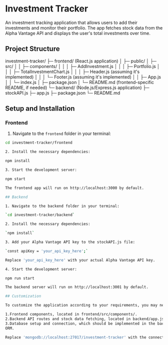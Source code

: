 # Investment Tracker

An investment tracking application that allows users to add their investments and monitor their portfolio. The app fetches 
stock data from the Alpha Vantage API and displays the user's total investments over time.

## Project Structure

investment-tracker/
├─ frontend/ (React.js application)
│ ├─ public/
│ ├─ src/
│ │ ├─ components/
│ │ │ ├─ AddInvestment.js
│ │ │ ├─ Portfolio.js
│ │ │ ├─ TotalInvestmentChart.js
│ │ │ ├─ Header.js (assuming it's implemented)
│ │ │ └─ Footer.js (assuming it's implemented)
│ │ ├─ App.js
│ │ └─ index.js
│ ├─ package.json
│ └─ README.md (frontend-specific README, if needed)
└─ backend/ (Node.js/Express.js application)
├─ stockAPI.js
├─ app.js
├─ package.json
└─ README.md 


## Setup and Installation

### Frontend

1. Navigate to the `frontend` folder in your terminal:

```bash
cd investment-tracker/frontend

2. Install the necessary dependencies:

npm install

3. Start the development server:

npm start

The frontend app will run on http://localhost:3000 by default.

## Backend

1. Navigate to the backend folder in your terminal:

`cd investment-tracker/backend`

2. Install the necessary dependencies:

`npm install`

3. Add your Alpha Vantage API key to the stockAPI.js file:

`const apiKey = 'your_api_key_here';`

Replace 'your_api_key_here' with your actual Alpha Vantage API key.

4. Start the development server:

npm run start

The backend server will run on http://localhost:3001 by default.

## Customization

To customize the application according to your requirements, you may need to modify the following:

1.Frontend components, located in frontend/src/components/.
2.Backend API routes and stock data fetching, located in backend/app.js and backend/stockAPI.js.
3.Database setup and connection, which should be implemented in the backend folder according to your choice of database and 
ORM.

Replace 'mongodb://localhost:27017/investment-tracker' with the connection string for your MongoDB instance.
